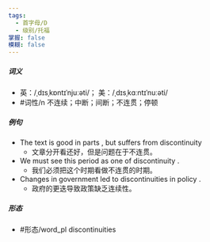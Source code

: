 ```yaml
---
tags:
  - 首字母/D
  - 级别/托福
掌握: false
模糊: false
---
```

##### 词义
- 英：/ˌdɪsˌkɒntɪˈnjuːəti/； 美：/ˌdɪsˌkɑːntɪˈnuːəti/
- #词性/n  不连续；中断；间断；不连贯；停顿
##### 例句
- The text is good in parts , but suffers from discontinuity
	- 文章分开看还好，但是问题在于不连贯。
- We must see this period as one of discontinuity .
	- 我们必须把这个时期看做不连贯的时期。
- Changes in government led to discontinuities in policy .
	- 政府的更迭导致政策缺乏连续性。
##### 形态
- #形态/word_pl discontinuities
